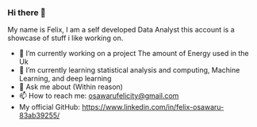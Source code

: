 ### Hi there 👋

My name is Felix, I am a self developed Data Analyst
this account is a showcase of stuff i like working on.

- 🔭 I’m currently working on a project The amount of Energy used in the Uk
- 🌱 I’m currently learning statistical analysis and computing, Machine Learning, and deep learning
- 💬 Ask me about (Within reason)
- 📫 How to reach me: osawarufelicity@gmail.com
-    My official GitHub: https://www.linkedin.com/in/felix-osawaru-83ab39255/
